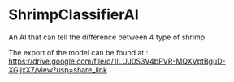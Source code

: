 # ShrimpClassifierAI
An AI that can tell the difference between 4 type of shrimp

The export of the model can be found at : https://drive.google.com/file/d/1lLUJ0S3V4bPVR-MQXVptBguD-XGjjxX7/view?usp=share_link
